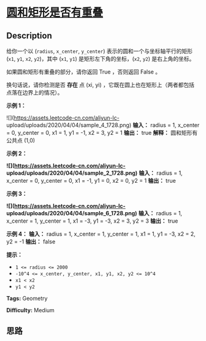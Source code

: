 # [圆和矩形是否有重叠][title]

## Description

给你一个以 (`radius`, `x_center`, `y_center`) 表示的圆和一个与坐标轴平行的矩形 (`x1`, `y1`, `x2`,
`y2`)，其中 (`x1`, `y1`) 是矩形左下角的坐标，(`x2`, `y2`) 是右上角的坐标。

如果圆和矩形有重叠的部分，请你返回 True ，否则返回 False 。

换句话说，请你检测是否 **存在** 点 (xi, yi) ，它既在圆上也在矩形上（两者都包括点落在边界上的情况）。



**示例 1：**

![](https://assets.leetcode-cn.com/aliyun-lc-
upload/uploads/2020/04/04/sample_4_1728.png)
            **输入：** radius = 1, x_center = 0, y_center = 0, x1 = 1, y1 = -1, x2 = 3, y2 = 1    **输出：** true    **解释：** 圆和矩形有公共点 (1,0)     

**示例 2：**

**![](https://assets.leetcode-cn.com/aliyun-lc-
upload/uploads/2020/04/04/sample_2_1728.png)**
            **输入：** radius = 1, x_center = 0, y_center = 0, x1 = -1, y1 = 0, x2 = 0, y2 = 1    **输出：** true    

**示例 3：**

**![](https://assets.leetcode-cn.com/aliyun-lc-
upload/uploads/2020/04/04/sample_6_1728.png)**
            **输入：** radius = 1, x_center = 1, y_center = 1, x1 = -3, y1 = -3, x2 = 3, y2 = 3    **输出：** true    

**示例 4：**
            **输入：** radius = 1, x_center = 1, y_center = 1, x1 = 1, y1 = -3, x2 = 2, y2 = -1    **输出：** false    



**提示：**

  * `1 <= radius <= 2000`
  * `-10^4 <= x_center, y_center, x1, y1, x2, y2 <= 10^4`
  * `x1 < x2`
  * `y1 < y2`


**Tags:** Geometry

**Difficulty:** Medium

## 思路

[title]: https://leetcode-cn.com/problems/circle-and-rectangle-overlapping
